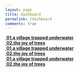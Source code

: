 ```yaml
---
layout: page
title: Dashboard
permalink: /dashboard
comments: true
---
```


<div class="row mb-30px">
    <div class="col-3 col-md-12 col-lg-3 pr-lg-0 databox data_01">
        <a href="{{ site.baseurl }}/thesis001">
            <div>
                <img class="" src="{{site.baseurl}}/assets/images/thesis001.jpg" alt="" />
                <b>01.a village trapped underwater</b>
            </div>
        </a>
    </div>
    <div class="col-3 col-md-12 col-lg-3 pr-lg-0 databox data_02">
        <a href="{{ site.baseurl }}/thesis002">
            <div>
                <img class="" src="{{site.baseurl}}/assets/images/thesis001.jpg" alt="" />
                <b>02.the joy of trees</b>
            </div>
        </a>
    </div>
    <div class="col-3 col-md-12 col-lg-3 pr-lg-0 databox data_03">
        <a href="{{ site.baseurl }}/thesis003">
            <div>
                <img class="" src="{{site.baseurl}}/assets/images/thesis001.jpg" alt="" />
                <b>01.a village trapped underwater</b>
            </div>
        </a>
    </div>
    <div class="col-3 col-md-12 col-lg-3 pr-lg-0 databox data_04">
        <a href="{{ site.baseurl }}/thesis004">
            <div>
                <img class="" src="{{site.baseurl}}/assets/images/thesis001.jpg" alt="" />
                <b>02.the joy of trees</b>
            </div>
        </a>
    </div>
    <div class="col-3 col-md-12 col-lg-3 pr-lg-0 databox data_05">
        <a href="{{ site.baseurl }}/thesis005">
            <div>
                <img class="" src="{{site.baseurl}}/assets/images/thesis001.jpg" alt="" />
                <b>01.a village trapped underwater</b>
            </div>
        </a>
    </div>
    <div class="col-3 col-md-12 col-lg-3 pr-lg-0 databox data_06">
        <a href="{{ site.baseurl }}/thesis006">
            <div class="">
                <img class="" src="{{site.baseurl}}/assets/images/thesis001.jpg" alt="" />
                <b>02.the joy of trees</b>
            </div>
        </a>
    </div>
</div>
